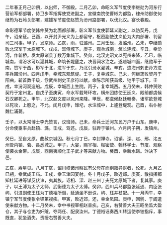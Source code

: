 二年春正月己卯朔，以出师，不御殿。二月乙卯，命昭义军节度使李继勋为河东行营前军都部署，侍卫步军指挥使党进副之，宣徽南院使曹彬为都监，棣州防御使何继筠为石岭关部署，建雄军节度使赵赞为汾州路部署，以伐北汉。宴长春殿。

命彰德军节度使韩仲赟为北面都部署，彰义军节度使郭延义副之，以防契丹。戊午，诏亲征。己酉，以开封尹光义为上都留守，枢密副使沈义伦为大内部署、判留司三司事。甲子，发京师。乙亥，雨，驻潞州。三月壬辰，发潞州。乙未，李继勋败北汉军于太原城下。戊戌，驾傅城下。庚子，观兵城南，筑长连城。辛丑，幸汾河，作新桥。发太原诸县丁数万集城下。癸卯，北汉史昭文以宪州来降，乙巳，临城南，谓汾水可以灌其城，命筑长堤壅之，决晋祠水注之。遂砦城四面，继勋军于南，赞军于西，彬军于北，进军于东，乃北引汾水灌城。辛亥，遣海州刺史孙方进率兵围汾州。四月戊申，幸城东观筑堤。壬子，复幸城东。己未，何继筠败契丹于阳曲，斩首数千级，俘武州刺史王彦符以献，命陈示所获首级、铠甲于城下。壬戌，幸汾河观造船。戊辰，幸城西上生院。丙子，复幸城西。五月癸未，韩仲赟败契丹于定州北。自戊子至庚寅，命水军载弩环攻，横州团练使王廷义、殿前都虞候石汉卿死之。甲午，北汉赵文度以岚州来降。甲辰，都虞候赵廷翰奏，诸军欲登城以死攻，上愍之，不允。闰月戊申，雉圮，水注城中，上遽登堤观。己酉，右仆射魏仁浦薨。

壬子，以太常博士李光赞言，议班师。己未，命兵士迁河东民万户于山东。庚申，分命使臣率兵赴镇、潞。壬戌，驾还。戊辰，驻跸于镇州。六月丙子朔，发镇州。

癸巳，至自太原。曲赦京城囚。秋七月丁巳，幸封禅寺。诏镇、深、赵、邢、洺五州管内镇、砦、县悉城之。甲子，大宴，赐宰相、枢密使、翰林学士、节度、观察使袭衣金带。戊辰，西南夷顺化王子武才等来献方物。癸酉，幸新水硙。汴决下邑。

乙亥，寿星见。八月丁亥，诏川峡诸州察民有父母在而别籍异财者，论死。九月乙巳朔，幸武成王庙。壬戌，幸玉津园宴射。冬十月戊子，畋近郊。庚寅，散指挥都知杜延进等谋反伏诛，夷其族。诏相、深、赵三州丁夫死太原城下者，复其家。庚子，以王溥为太子太师，武衡德为太子太傅。癸卯，西川兵马都监张延通、内臣张屿、引进副使王珏为丁德裕所谮，延通坐不逊诛，屿、珏并杖配。十一月丙午，幸镇宁军节度使张令铎第视疾。甲寅，畋近郊，还，幸金凤园。庚申，回鹘、于阗遣使来献方物。十二月癸未，幸中书视宰相赵普疾。己亥，右赞善大夫王昭坐监大盈仓，其子与仓吏为奸赃，夺两任、配隶汝州。丁德裕诬奏西川转运使李铉指斥，事既直，犹坐酒失，责授右赞善大夫。